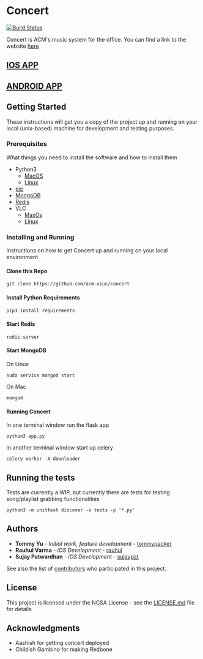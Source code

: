 # Concert
[![Build Status](https://travis-ci.org/acm-uiuc/concert.svg?branch=master)](https://travis-ci.org/acm-uiuc/concert)

Concert is ACM's music system for the office. You can find a link to the website [here](https://concert.acm.illinois.edu/)

## [IOS APP](https://github.com/acm-uiuc/office-iOS)
## [ANDROID APP](https://github.com/acm-uiuc/office-android)

## Getting Started

These instructions will get you a copy of the project up and running on your local (unix-based) machine for development and testing purposes.

### Prerequisites

What things you need to install the software and how to install them

* Python3
  * [MacOS](http://docs.python-guide.org/en/latest/starting/install3/osx/)
  * [Linux](http://docs.python-guide.org/en/latest/starting/install3/linux/)
* [pip](https://pip.pypa.io/en/stable/installing/)
* [MongoDB](https://docs.mongodb.com/manual/installation/)
* [Redis](https://redis.io/topics/quickstart)
* VLC
  * [MaxOs](https://wiki.videolan.org/Documentation:Installing_VLC/#Mac_OS_X)
  * [Linux](https://packages.ubuntu.com/trusty/libdevel/libvlc-dev)

### Installing and Running

Instructions on how to get Concert up and running on your local environment

#### Clone this Repo
```
git clone https://github.com/acm-uiuc/concert
```

#### Install Python Requirements
```
pip3 install requirements
```

#### Start Redis
```
redis-server
```

#### Start MongoDB

On Linux
```
sudo service mongod start
```
On Mac
```
mongod
```

#### Running Concert

In one terminal window run the flask app
```
python3 app.py
```

In another terminal window start up celery
```
celery worker -A downloader
```

## Running the tests

Tests are currently a WIP, but currently there are tests for testing song/playlist grabbing functionalities
```
python3 -m unittest discover -s tests -p '*.py'
```

## Authors

* **Tommy Yu** - *Initial work, feature development* - [tommypacker](https://github.com/tommypacker)
* **Rauhul Varma** - *iOS Development* - [rauhul](https://github.com/rauhul)
* **Sujay Patwardhan** - *iOS Development* - [sujaypat](https://github.com/sujaypat)

See also the list of [contributors](https://github.com/acm-uiuc/concert/graphs/contributors) who participated in this project.

## License

This project is licensed under the NCSA License - see the [LICENSE.md](LICENSE) file for details

## Acknowledgments

* Aashish for getting concert deployed
* Childish Gambino for making Redbone
